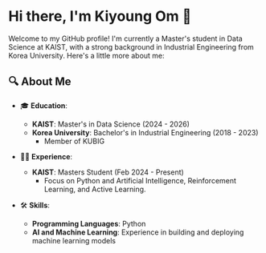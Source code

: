 # Hi there, I'm Kiyoung Om 👋

Welcome to my GitHub profile! I'm currently a Master's student in Data Science at KAIST, with a strong background in Industrial Engineering from Korea University. Here's a little more about me:

## 🔍 About Me

- 🎓 **Education**:
  - **KAIST**: Master's in Data Science (2024 - 2026)
  - **Korea University**: Bachelor's in Industrial Engineering (2018 - 2023)
    - Member of KUBIG 

- 🧑‍💻 **Experience**:
  - **KAIST**: Masters Student (Feb 2024 - Present)
    - Focus on Python and Artificial Intelligence, Reinforcement Learning, and Active Learning.

- 🛠️ **Skills**:
  - **Programming Languages**: Python
  - **AI and Machine Learning**: Experience in building and deploying machine learning models
